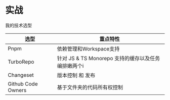 # 实战


我的技术选型

| **选型** | **重点特性** |
|----|-----|
| Pnpm | 依赖管理和Workspace支持 |
| TurboRepo | 针对 JS & TS Monorepo 支持的缓存以及任务编排嫩两个i |
| Changeset | 版本控制 和 发布 |
| Github Code Owners | 基于文件夹的代码所有权控制  |


